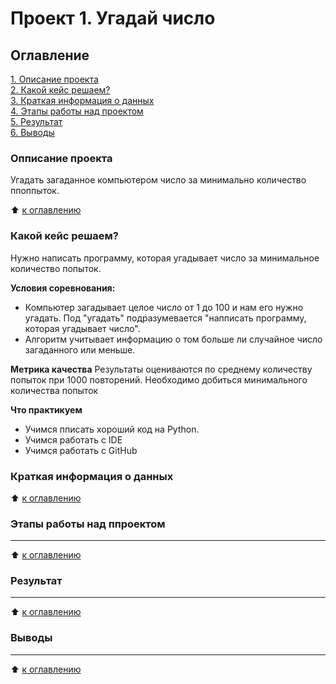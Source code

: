 # Проект 1. Угадай число

## Оглавление
[1. Описание проекта](https://github.com/S-Walk/SF/edit/main/project_1/README.md#Описание-проекта)  
[2. Какой кейс решаем?](https://github.com/S-Walk/SF/edit/main/project_1/README.md#Какой-кейс-решаем?)  
[3. Краткая информация о данных](https://github.com/S-Walk/SF/edit/main/project_1/README.md#Краткая-информация-о-данных)  
[4. Этапы работы над проектом](https://github.com/S-Walk/SF/edit/main/project_1/README.md#Этапы-работы-над-проектом)  
[5. Результат](https://github.com/S-Walk/SF/edit/main/project_1/README.md#Результат)  
[6. Выводы](https://github.com/S-Walk/SF/edit/main/project_1/README.md#Выводы)

### Опписание проекта
Угадать загаданное компьютером число за минимально количество ппоппыток.

:arrow_up: [к оглавлению](https://github.com/S-Walk/SF/edit/main/project_1/README.md#Оглавление)

### Какой кейс решаем?
Нужно написать программу, которая угадывает число за минимальное количество попыток.

**Условия соревнования:**
- Компьютер загадывает целое число от 1 до 100 и нам его нужно угадать. Под "угадать" подразумевается "напписать программу, которая угадывает число".
- Алгоритм учитывает информацию о том больше ли случайное число загаданного или меньше.

**Метрика качества**
Результаты оцениваются по среднему количеству попыток при 1000 повторений. Необходимо добиться минимального количества попыток

**Что практикуем**
- Учимся пписать хороший код на Python.
- Учимся работать с IDE
- Учимся работать с GitHub

### Краткая информация о данных

:arrow_up: [к оглавлению](https://github.com/S-Walk/SF/edit/main/project_1/README.md#Оглавление)

### Этапы работы над ппроектом
****

:arrow_up: [к оглавлению](https://github.com/S-Walk/SF/edit/main/project_1/README.md#Оглавление)

### Результат
****

:arrow_up: [к оглавлению](https://github.com/S-Walk/SF/edit/main/project_0/README.md#Оглавление)

### Выводы
****

:arrow_up:  [к оглавлению](https://github.com/S-Walk/SF/edit/main/project_0/README.md#Оглавление)